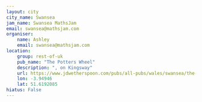 ```yaml
---
layout: city                                           
city_name: Swansea                                                               
jam_name: Swansea MathsJam
email: swansea@mathsjam.com
organiser:
    name: Ashley
    email: swansea@mathsjam.com
location:
    group: rest-of-uk
    pub_name: "The Potters Wheel"
    description: ", on Kingsway"
    url: https://www.jdwetherspoon.com/pubs/all-pubs/wales/swansea/the-potters-wheel-swansea
    lon: -3.94946
    lat: 51.6192085
hiatus: False
---
```

